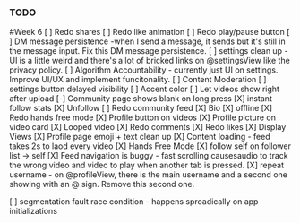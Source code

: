 ### TODO

#Week 6
[ ] Redo shares
[ ] Redo like animation
[ ] Redo play/pause button
[ ] DM message persistence -when I send a message, it sends but it's still in the message input. Fix this DM message persistence.
[ ] settings clean up - UI is a little weird and there's a lot of bricked links on @settingsView like the privacy policy.
[ ] Algorithm Accountability - currently just UI on settings. Improve UI/UX and implement funcitonality.
[ ] Content Moderation
[ ] settings button delayed visibility
[ ] Accent color
[ ] Let videos show right after upload 
[-] Community page shows blank on long press
[X] instant follow stats
[X] Unfollow
[ ] Redo community feed
[X] Bio
[X] offline
[X] Redo hands free mode
[X] Profile button on videos
[X] Profile picture on video card
[X] Looped video
[X] Redo comments
[X] Redo likes
[X] Display Views
[X] Profile page emoji + text clean up
[X] Content loading - feed takes 2s to laod every video
[X] Hands Free Mode
[X] follow self on follower list -> self
[X] Feed navigation is buggy - fast scrolling causesaudio to track the wrong video and video to play when another tab is pressed.
[X] repeat username - on @profileView, there is the main username and a second one showing with an @ sign. Remove this second one.


[ ] segmentation fault race condition - happens sproadically on app initializations
